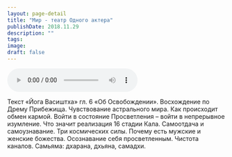 ```yaml
---
layout: page-detail
title: "Мир - театр Одного актера"
publishDate: 2018.11.29
description: ""
tags:
image:
draft: false
---
```


<audio title="2018.11.29 - Мир - театр Одного актера.mp3" src="/upload/iblock/03c/03c641535e06c5ced4d19c7e749c1887.mp3" controls=""></audio>

 Текст «Йога Васиштха» гл. 6 «Об Освобождении». Восхождение по Дрему Прибежища. Чувствование астрального мира. Как происходит обмен кармой. Войти в состояние Просветления – войти в непрерывное изумление. Что значит реализация 16 стадии Кала. Самоотдача и самоузнавание. Три космических силы. Почему есть мужские и женские божества. Осознавание себя просветленным. Чистота каналов. Самьяма: дхарана, дхьяна, самадхи. 

  
